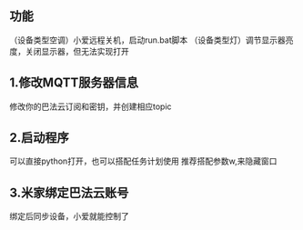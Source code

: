 ## 功能
（设备类型空调）小爱远程关机，启动run.bat脚本
（设备类型灯）调节显示器亮度，关闭显示器，但无法实现打开

## 1.修改MQTT服务器信息

修改你的巴法云订阅和密钥，并创建相应topic

## 2.启动程序
可以直接python打开，也可以搭配任务计划使用
推荐搭配参数w,来隐藏窗口

## 3.米家绑定巴法云账号
绑定后同步设备，小爱就能控制了
